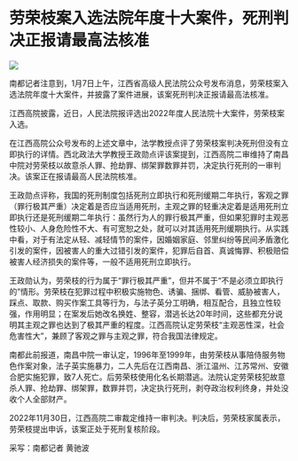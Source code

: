 # 劳荣枝案入选法院年度十大案件，死刑判决正报请最高法核准

![](https://inews.gtimg.com/newsapp_bt/0/15598447137/1000)

南都记者注意到，1月7日上午，江西省高级人民法院公众号发布消息，劳荣枝案入选法院年度十大案件，并披露了案件进展，该案死刑判决正报请最高法核准。

江西高院披露，近日，人民法院报评选出2022年度人民法院十大案件，劳荣枝案入选。

在江西高院公众号发布的上述文章中，法学教授点评了劳荣枝案判决死刑但没有立即执行的详情。西北政法大学教授王政勋点评该案提到，江西高院二审维持了南昌中院对劳荣枝以故意杀人罪、抢劫罪、绑架罪数罪并罚，决定执行死刑的一审判决。该案正在报请最高人民法院核准。

王政勋点评称，我国的死刑制度包括死刑立即执行和死刑缓期二年执行，客观之罪（罪行极其严重）决定着是否应当适用死刑，主观之罪的轻重决定着是适用死刑立即执行还是死刑缓期二年执行：虽然行为人的罪行极其严重，但如果犯罪时主观恶性较小、人身危险性不大、有可宽恕之处，就可以对其适用死刑缓期执行。从实践中看，对于有法定从轻、减轻情节的案件，因婚姻家庭、邻里纠纷等民间矛盾激化引发的案件，因被害人的重大过错引发的案件，犯罪后自首、真诚悔罪、积极赔偿被害人经济损失的案件等，一般不适用死刑立即执行。

王政勋认为，劳荣枝的行为属于“罪行极其严重”，但并不属于“不是必须立即执行的”情形。劳荣枝在犯罪过程中积极实施物色、诱骗、捆绑、看管、威胁被害人，踩点、取款、购买作案工具等行为，与法子英分工明确，相互配合，且独立性较强，作用明显；在案发后她改名换姓、整容，潜逃长达20年时间，这些都充分说明其主观之罪也达到了极其严重的程度。江西高院认定劳荣枝“主观恶性深，社会危害性大”，兼顾了客观之罪与主观之罪，符合我国法律规定。

南都此前报道，南昌中院一审认定，1996年至1999年，由劳荣枝从事陪侍服务物色作案对象，法子英实施暴力，二人先后在江西南昌、浙江温州、江苏常州、安徽合肥实施犯罪，致7人死亡。后劳荣枝使用化名长期潜逃。法院认定劳荣枝犯故意杀人罪、抢劫罪、绑架罪，数罪并罚，决定执行死刑，剥夺政治权利终身，并处没收个人全部财产。

2022年11月30日，江西高院二审裁定维持一审判决。判决后，劳荣枝家属表示，劳荣枝提出申诉，该案正处于死刑复核阶段。

采写：南都记者 黄驰波

